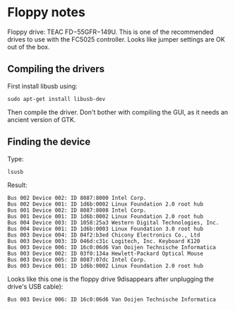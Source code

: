 # Floppy notes

Floppy drive: TEAC FD−55GFR−149U. This is one of the recommended drives to use with the FC5025 controller. Looks like jumper settings are OK out of the box.

## Compiling the drivers

First install libusb using:

    sudo apt-get install libusb-dev

Then compile the driver. Don't bother with compiling the GUI, as it needs an ancient version of GTK.


## Finding the device

Type:

    lsusb

Result:

    Bus 002 Device 002: ID 8087:8000 Intel Corp. 
    Bus 002 Device 001: ID 1d6b:0002 Linux Foundation 2.0 root hub
    Bus 001 Device 002: ID 8087:8008 Intel Corp. 
    Bus 001 Device 001: ID 1d6b:0002 Linux Foundation 2.0 root hub
    Bus 004 Device 003: ID 1058:25a3 Western Digital Technologies, Inc. 
    Bus 004 Device 001: ID 1d6b:0003 Linux Foundation 3.0 root hub
    Bus 003 Device 004: ID 04f2:b3ed Chicony Electronics Co., Ltd 
    Bus 003 Device 003: ID 046d:c31c Logitech, Inc. Keyboard K120
    Bus 003 Device 006: ID 16c0:06d6 Van Ooijen Technische Informatica 
    Bus 003 Device 002: ID 03f0:134a Hewlett-Packard Optical Mouse
    Bus 003 Device 005: ID 8087:07dc Intel Corp. 
    Bus 003 Device 001: ID 1d6b:0002 Linux Foundation 2.0 root hub

Looks like this one is the floppy drive 9disappears after unplugging the drive's USB cable):

    Bus 003 Device 006: ID 16c0:06d6 Van Ooijen Technische Informatica

